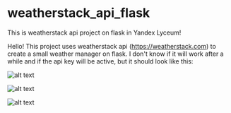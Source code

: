 # weatherstack_api_flask
This is weatherstack api project on flask in Yandex Lyceum!

Hello! This project uses weatherstack api (https://weatherstack.com) to create a small weather manager on flask.
I don't know if it will work after a while and if the api key will be active, but it should look like this:

![alt text](https://github.com/mateus4444/weatherstack_api/blob/master/examples/ex1.png?raw=true)

![alt text](https://github.com/mateus4444/weatherstack_api/blob/master/examples/ex2.png?raw=true)

![alt text](https://github.com/mateus4444/weatherstack_api/blob/master/examples/ex3.png?raw=true)
